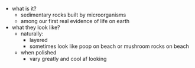   * what is it?
    * sedimentary rocks built by microorganisms 
    * among our first real evidence of life on earth
  * what they look like?
    * naturally:
      * layered
      * sometimes look like poop on beach or mushroom rocks on beach
    * when polished
      * vary greatly and cool af looking
